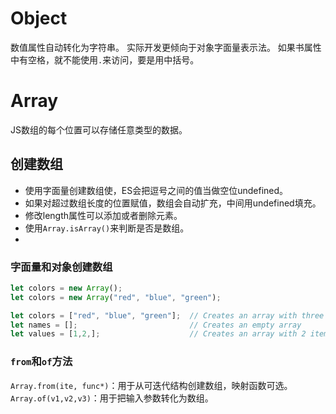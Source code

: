 # Object
数值属性自动转化为字符串。
实际开发更倾向于对象字面量表示法。
如果书属性中有空格，就不能使用`.`来访问，要是用中括号。
# Array
JS数组的每个位置可以存储任意类型的数据。
## 创建数组
- 使用字面量创建数组使，ES会把逗号之间的值当做空位undefined。
- 如果对超过数组长度的位置赋值，数组会自动扩充，中间用undefined填充。
- 修改length属性可以添加或者删除元素。
- 使用`Array.isArray()`来判断是否是数组。
-
### 字面量和对象创建数组
```js
let colors = new Array();
let colors = new Array("red", "blue", "green");

let colors = ["red", "blue", "green"];  // Creates an array with three strings
let names = [];                         // Creates an empty array
let values = [1,2,];                    // Creates an array with 2 items
```
### `from`和`of`方法
`Array.from(ite, func*)`：用于从可迭代结构创建数组，映射函数可选。
`Array.of(v1,v2,v3)`：用于把输入参数转化为数组。
